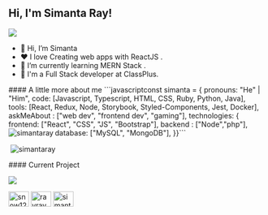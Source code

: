 


<h2> Hi, I'm Simanta Ray! </h2>
<a align="center" href="https://github.com/DenverCoder1/readme-typing-svg"><img src="https://readme-typing-svg.herokuapp.com?&font=IBM+Plex+Sans&color=F72EE2&size=25&lines=Welcome+to+my+GitHub+Profile!;I'm+a+Full-stack+Developer"/></a>
</p><ul>  <li>👋 Hi, I’m Simanta</li>  <li>❤️ I love Creating web apps with ReactJS .</li>  <li>🌱 I’m currently learning MERN Stack .</li>  <li>💼 I'm a Full Stack developer at ClassPlus.</li></ul>
#### A little more about me
```javascriptconst simanta = {	pronouns: "He" | "Him",	code: [Javascript, Typescript, HTML, CSS, Ruby, Python, Java],    tools: [React, Redux, Node, Storybook, Styled-Components, Jest, Docker],    askMeAbout  : ["web dev", "frontend dev", "gaming"],    technologies: {	    frontend: ["React", "CSS", "JS", "Bootstrap"],        backend : ["Node","php"],        database: ["MySQL", "MongoDB"],		}}```
<img align="left" src="https://github-readme-stats.vercel.app/api/top-langs?username=simantaray&layout=compact&theme=onedark" alt="simantaray" />   <p>&nbsp;<img align="center" src="https://github-readme-stats.vercel.app/api?username=simantaray&show_icons=true&include_all_commits=true&theme=onedark" alt="simantaray" /></p> 
#### Current Project
<p href="https://github.com/simantaray/Ecommerce">  <!-- Change the `github-readme-stats.anuraghazra1.vercel.app` to `github-readme-stats.vercel.app`  -->  <img align="center" src="https://github-readme-stats.anuraghazra1.vercel.app/api/pin/?username=simantaray&repo=Ecommerce&theme=onedark" /></p>    
<p align="left">  <a href="https://dev.to/snow123" target="blank"><img align="center" src="https://raw.githubusercontent.com/rahuldkjain/github-profile-readme-generator/master/src/images/icons/Social/devto.svg" alt="snow123" height="30" width="40" /></a>  <a href="https://twitter.com/rayray61348223" target="blank"><img align="center" src="https://raw.githubusercontent.com/rahuldkjain/github-profile-readme-generator/master/src/images/icons/Social/twitter.svg" alt="rayray61348223" height="30" width="40" /></a>  <a href="https://linkedin.com/in/simanta-ray-a61b61231/" target="blank"><img align="center" src="https://raw.githubusercontent.com/rahuldkjain/github-profile-readme-generator/master/src/images/icons/Social/linked-in-alt.svg" alt="simanta-ray-a61b61231/" height="30" width="40" /></a>  </p>  


